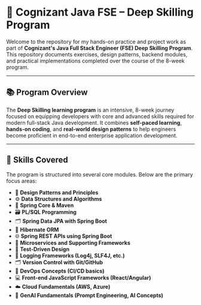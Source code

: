 # 🚀 Cognizant Java FSE – Deep Skilling Program

Welcome to the repository for my hands-on practice and project work as part of **Cognizant's Java Full Stack Engineer (FSE) Deep Skilling Program**. This repository documents exercises, design patterns, backend modules, and practical implementations completed over the course of the 8-week program.

---

## 📚 Program Overview

The **Deep Skilling learning program** is an intensive, 8-week journey focused on equipping developers with core and advanced skills required for modern full-stack Java development. It combines **self-paced learning**, **hands-on coding**, and **real-world design patterns** to help engineers become proficient in end-to-end enterprise application development.

---

## 🧠 Skills Covered

The program is structured into several core modules. Below are the primary focus areas:

- 🎯 **Design Patterns and Principles**
- ⚙️ **Data Structures and Algorithms**
- 🧱 **Spring Core & Maven**
- 🗃️ **PL/SQL Programming**
- 🗂️ **Spring Data JPA with Spring Boot**
- 🧬 **Hibernate ORM**
- 🌐 **Spring REST APIs using Spring Boot**
- 🧩 **Microservices and Supporting Frameworks**
- 🧪 **Test-Driven Design**
- 📑 **Logging Frameworks (Log4j, SLF4J, etc.)**
- 🗂️ **Version Control with Git/GitHub**
- 🚀 **DevOps Concepts (CI/CD basics)**
- 💻 **Front-end JavaScript Frameworks (React/Angular)**
- ☁️ **Cloud Fundamentals (AWS, Azure)**
- 🤖 **GenAI Fundamentals (Prompt Engineering, AI Concepts)**

